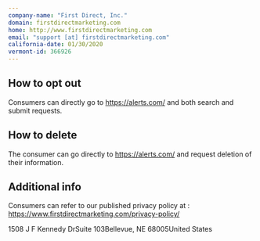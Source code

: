 ```yaml
---
company-name: "First Direct, Inc."
domain: firstdirectmarketing.com
home: http://www.firstdirectmarketing.com
email: "support [at] firstdirectmarketing.com"
california-date: 01/30/2020
vermont-id: 366926
---
```

## How to opt out


Consumers can directly go to https://alerts.com/ and both search and submit requests.

## How to delete


The consumer can go directly to https://alerts.com/ and request deletion of their information.

## Additional info


Consumers can refer to our published privacy policy at : https://www.firstdirectmarketing.com/privacy-policy/

1508 J F Kennedy DrSuite 103Bellevue, NE 68005United States















